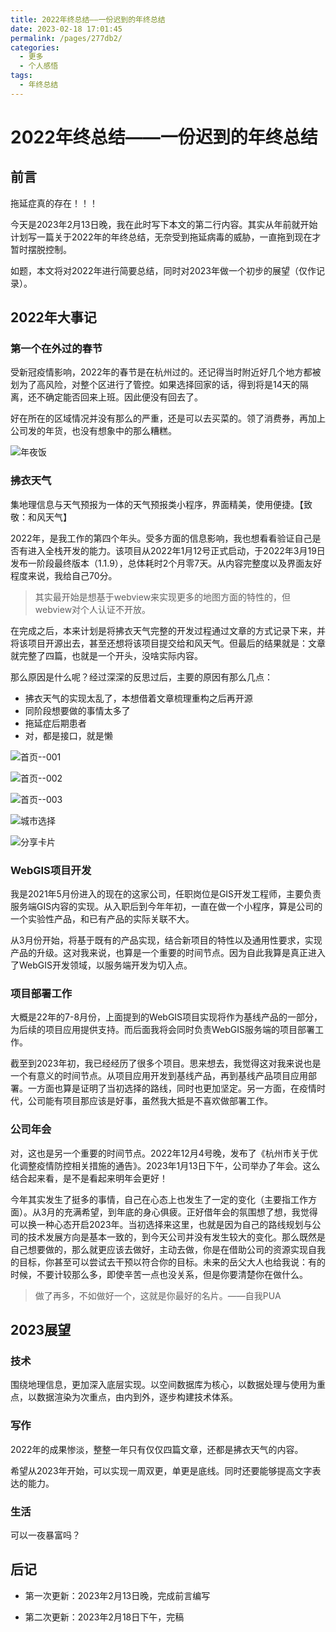 ```yaml
---
title: 2022年终总结——一份迟到的年终总结
date: 2023-02-18 17:01:45
permalink: /pages/277db2/
categories:
  - 更多
  - 个人感悟
tags:
  - 年终总结
---
```


# 2022年终总结——一份迟到的年终总结

## 前言

拖延症真的存在！！！

今天是2023年2月13日晚，我在此时写下本文的第二行内容。其实从年前就开始计划写一篇关于2022年的年终总结，无奈受到拖延病毒的威胁，一直拖到现在才暂时摆脱控制。

如题，本文将对2022年进行简要总结，同时对2023年做一个初步的展望（仅作记录）。

<!-- more -->

## 2022年大事记

### 第一个在外过的春节

受新冠疫情影响，2022年的春节是在杭州过的。还记得当时附近好几个地方都被划为了高风险，对整个区进行了管控。如果选择回家的话，得到将是14天的隔离，还不确定能否回来上班。因此便没有回去了。

好在所在的区域情况并没有那么的严重，还是可以去买菜的。领了消费券，再加上公司发的年货，也没有想象中的那么糟糕。

![年夜饭](http://img.zhoujian.site/knowledge-base/other/2022%E6%98%A5%E8%8A%82-%E6%99%9A%E9%A4%90.jpeg)

### 拂衣天气

集地理信息与天气预报为一体的天气预报类小程序，界面精美，使用便捷。【致敬：和风天气】

2022年，是我工作的第四个年头。受多方面的信息影响，我也想看看验证自己是否有进入全栈开发的能力。该项目从2022年1月12号正式启动，于2022年3月19日发布一阶段最终版本（1.1.9），总体耗时2个月零7天。从内容完整度以及界面友好程度来说，我给自己70分。

> 其实最开始是想基于webview来实现更多的地图方面的特性的，但webview对个人认证不开放。

在完成之后，本来计划是将拂衣天气完整的开发过程通过文章的方式记录下来，并将该项目开源出去，甚至还想将该项目提交给和风天气。但最后的结果就是：文章就完整了四篇，也就是一个开头，没啥实际内容。

那么原因是什么呢？经过深深的反思过后，主要的原因有那么几点：

- 拂衣天气的实现太乱了，本想借着文章梳理重构之后再开源
- 同阶段想要做的事情太多了
- 拖延症后期患者
- 对，都是接口，就是懒

![首页--001](http://img.zhoujian.site/knowledge-base/other/%E6%8B%82%E8%A1%A3%E5%A4%A9%E6%B0%94-001.png)

![首页--002](http://img.zhoujian.site/knowledge-base/other/%E6%8B%82%E8%A1%A3%E5%A4%A9%E6%B0%94-002.png)

![首页--003](http://img.zhoujian.site/knowledge-base/other/%E6%8B%82%E8%A1%A3%E5%A4%A9%E6%B0%94-003.png)

![城市选择](http://img.zhoujian.site/knowledge-base/other/%E6%8B%82%E8%A1%A3%E5%A4%A9%E6%B0%94-004.png)

![分享卡片](http://img.zhoujian.site/knowledge-base/other/%E6%8B%82%E8%A1%A3%E5%A4%A9%E6%B0%94-005.png)

### WebGIS项目开发

我是2021年5月份进入的现在的这家公司，任职岗位是GIS开发工程师，主要负责服务端GIS内容的实现。从入职后到今年年初，一直在做一个小程序，算是公司的一个实验性产品，和已有产品的实际关联不大。

从3月份开始，将基于既有的产品实现，结合新项目的特性以及通用性要求，实现产品的升级。这对我来说，也算是一个重要的时间节点。因为自此我算是真正进入了WebGIS开发领域，以服务端开发为切入点。

### 项目部署工作

大概是22年的7-8月份，上面提到的WebGIS项目实现将作为基线产品的一部分，为后续的项目应用提供支持。而后面我将会同时负责WebGIS服务端的项目部署工作。

截至到2023年初，我已经经历了很多个项目。思来想去，我觉得这对我来说也是一个有意义的时间节点。从项目应用开发到基线产品，再到基线产品项目应用部署。一方面也算是证明了当初选择的路线，同时也更加坚定。另一方面，在疫情时代，公司能有项目那应该是好事，虽然我大抵是不喜欢做部署工作。

### 公司年会

对，这也是另一个重要的时间节点。2022年12月4号晚，发布了《杭州市关于优化调整疫情防控相关措施的通告》。2023年1月13日下午，公司举办了年会。这么结合起来看，是不是看起来明年会更好！

今年其实发生了挺多的事情，自己在心态上也发生了一定的变化（主要指工作方面）。从3月的充满希望，到年底的身心俱疲。正好借年会的氛围想了想，我觉得可以换一种心态开启2023年。当初选择来这里，也就是因为自己的路线规划与公司的技术发展方向是基本一致的，到今天公司并没有发生较大的变化。那么既然是自己想要做的，那么就更应该去做好，主动去做，你是在借助公司的资源实现自我的目标，你甚至可以尝试去干预以符合你的目标。未来的岳父大人也给我说：有的时候，不要计较那么多，即使辛苦一点也没关系，但是你要清楚你在做什么。

> 做了再多，不如做好一个，这就是你最好的名片。——自我PUA

## 2023展望

### 技术

围绕地理信息，更加深入底层实现。以空间数据库为核心，以数据处理与使用为重点，以数据渲染为次重点，由内到外，逐步构建技术体系。

### 写作

2022年的成果惨淡，整整一年只有仅仅四篇文章，还都是拂衣天气的内容。

希望从2023年开始，可以实现一周双更，单更是底线。同时还要能够提高文字表达的能力。

### 生活

可以一夜暴富吗？

## 后记

- 第一次更新：2023年2月13日晚，完成前言编写

- 第二次更新：2023年2月18日下午，完稿